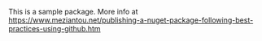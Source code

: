 This is a sample package. More info at <https://www.meziantou.net/publishing-a-nuget-package-following-best-practices-using-github.htm>